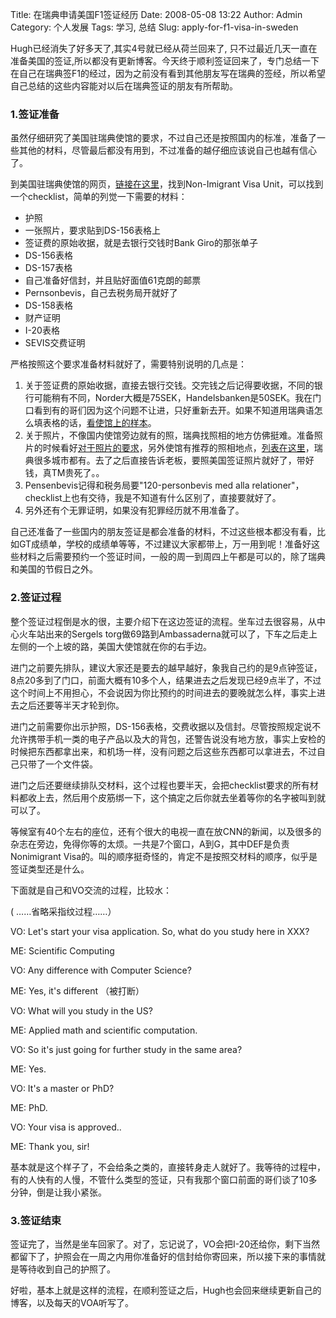 Title: 在瑞典申请美国F1签证经历
Date: 2008-05-08 13:22
Author: Admin
Category: 个人发展
Tags: 学习, 总结
Slug: apply-for-f1-visa-in-sweden

Hugh已经消失了好多天了,其实4号就已经从荷兰回来了,
只不过最近几天一直在准备美国的签证,所以都没有更新博客。今天终于顺利签证回来了，专门总结一下在自己在瑞典签F1的经过，因为之前没有看到其他朋友写在瑞典的签经，所以希望自己总结的这些内容能对以后在瑞典签证的朋友有所帮助。

</p>

### 1.签证准备

</p>

虽然仔细研究了美国驻瑞典使馆的要求，不过自己还是按照国内的标准，准备了一些其他的材料，尽管最后都没有用到，不过准备的越仔细应该说自己也越有信心了。

</p>

到美国驻瑞典使馆的网页，[链接在这里][]，找到Non-Imigrant Visa
Unit，可以找到一个checklist，简单的列觉一下需要的材料：

</p>

-   护照
-   一张照片，要求贴到DS-156表格上
-   签证费的原始收据，就是去银行交钱时Bank Giro的那张单子
-   DS-156表格
-   DS-157表格
-   自己准备好信封，并且贴好面值61克朗的邮票
-   Pernsonbevis，自己去税务局开就好了
-   DS-158表格
-   财产证明
-   I-20表格
-   SEVIS交费证明

</p>

严格按照这个要求准备材料就好了，需要特别说明的几点是：

</p>

1.  关于签证费的原始收据，直接去银行交钱。交完钱之后记得要收据，不同的银行可能稍有不同，Norder大概是75SEK，Handelsbanken是50SEK。我在门口看到有的哥们因为这个问题不让进，只好重新去开。如果不知道用瑞典语怎么填表格的话，[看使馆上的样本][]。
2.  关于照片，不像国内使馆旁边就有的照，瑞典找照相的地方仿佛挺难。准备照片的时候看好[对于照片的要求][]，另外使馆有推荐的照相地点，[列表在这里][]，瑞典很多城市都有。去了之后直接告诉老板，要照美国签证照片就好了，带好钱，真TM贵死了。。
3.  Pensenbevis记得和税务局要"120-personbevis med alla
    relationer"，checklist上也有交待，我是不知道有什么区别了，直接要就好了。
4.  另外还有个无罪证明，如果没有犯罪经历就不用准备了。

</p>

自己还准备了一些国内的朋友签证是都会准备的材料，不过这些根本都没有看，比如GT成绩单，学校的成绩单等等，不过建议大家都带上，万一用到呢！准备好这些材料之后需要预约一个签证时间，一般的周一到周四上午都是可以的，除了瑞典和美国的节假日之外。

</p>

### 2.签证过程

</p>

整个签证过程倒是水的很，主要介绍下在这边签证的流程。坐车过去很容易，从中心火车站出来的Sergels
torg做69路到Ambassaderna就可以了，下车之后走上左侧的一个上坡的路，美国大使馆就在你的右手边。

</p>

进门之前要先排队，建议大家还是要去的越早越好，象我自己约的是9点钟签证，8点20多到了门口，前面大概有10多个人，结果进去之后发现已经9点半了，不过这个时间上不用担心，不会说因为你比预约的时间进去的要晚就怎么样，事实上进去之后还要等半天才轮到你。

</p>

进门之前需要你出示护照，DS-156表格，交费收据以及信封。尽管按照规定说不允许携带手机一类的电子产品以及大的背包，还警告说没有地方放，事实上安检的时候把东西都拿出来，和机场一样，没有问题之后这些东西都可以拿进去，不过自己只带了一个文件袋。

</p>

进门之后还要继续排队交材料，这个过程也要半天，会把checklist要求的所有材料都收上去，然后用个皮筋绑一下，这个搞定之后你就去坐着等你的名字被叫到就可以了。

</p>

等候室有40个左右的座位，还有个很大的电视一直在放CNN的新闻，以及很多的杂志在旁边，免得你等的太烦。一共是7个窗口，A到G，其中DEF是负责Nonimigrant
Visa的。叫的顺序挺奇怪的，肯定不是按照交材料的顺序，似乎是签证类型还是什么。

</p>

下面就是自己和VO交流的过程，比较水：

( ……省略采指纹过程……）

VO: Let's start your visa application. So, what do you study here in
XXX?

ME: Scientific Computing

VO: Any difference with Computer Science?

ME: Yes, it's different （被打断）

VO: What will you study in the US?

ME: Applied math and scientific computation.

VO: So it's just going for further study in the same area?

ME: Yes.

VO: It's a master or PhD?

ME: PhD.

VO: Your visa is approved..

ME: Thank you, sir!

基本就是这个样子了，不会给条之类的，直接转身走人就好了。我等待的过程中，有的人快有的人慢，不管什么类型的签证，只有我那个窗口前面的哥们谈了10多分钟，倒是让我小紧张。

</p>

### 3.签证结束

</p>
签证完了，当然是坐车回家了。对了，忘记说了，VO会把I-20还给你，剩下当然都留下了，护照会在一周之内用你准备好的信封给你寄回来，所以接下来的事情就是等待收到自己的护照了。

好啦，基本上就是这样的流程，在顺利签证之后，Hugh也会回来继续更新自己的博客，以及每天的VOA听写了。

  [链接在这里]: http://stockholm.usembassy.gov/Consulate/index.html
  [看使馆上的样本]: http://stockholm.usembassy.gov/consulate/receipt.html
  [对于照片的要求]: http://stockholm.usembassy.gov/consulate/niv_photos.html
  [列表在这里]: http://stockholm.usembassy.gov/consulate/acs7.html

